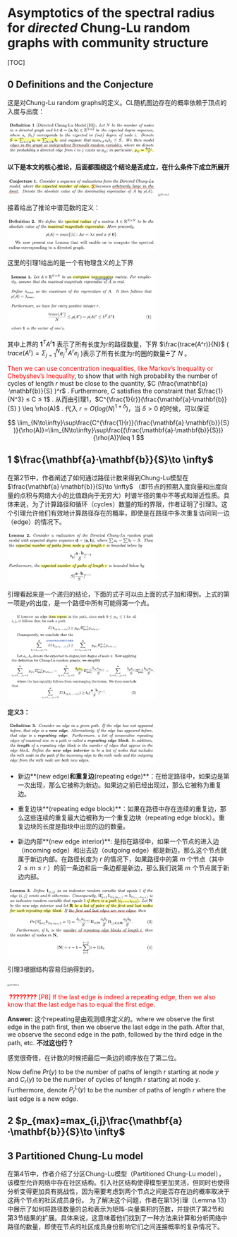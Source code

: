 # Asymptotics of the spectral radius for *directed* Chung-Lu random graphs with community structure

[TOC]

## 0 Definitions and the Conjecture

这是对Chung-Lu random graphs的定义。CL随机图边存在的概率依赖于顶点的入度与出度：

<img src="images/03-cl_graph.png" alt="03-cl_graph" style="zoom:33%;" />



**以下是本文的核心推论，后面都围绕这个结论是否成立，在什么条件下成立所展开**

<img src="images/03-conj_1.png" alt="03-conj_1" style="zoom: 33%;" />

<img src="/Users/guanghui/Documents/notes/epidemic-notes/Eigenvalues/images/03-coj_2.png" alt="03-coj_2" style="zoom: 33%;" />



接着给出了推论中谱范数的定义：

<img src="images/03-spectural_norm.png" alt="03-spectural_norm" style="zoom:33%;" />



这里的引理1给出的是一个有物理含义的上下界

<img src="images/03-lemma_1.png" alt="03-lemma_1" style="zoom:33%;" />

其中上界的 $\mathbf{1}^TA^r\mathbf{1}$ 表示了所有长度为r的路径数量，下界 $\frac{trace(A^r)}{N}$ ( $trace(A^r)=\Sigma_{j=1}^Ne_j^TA^re_j$ )表示了所有长度为r的圈的数量➗了 $N$ 。



<font color='red'>Then we can use concentration inequalities, like Markov’s Inequality or Chebyshev’s Inequality</font>, to show that with high probability the number of cycles of length $r$ must be close to the quantity, $C (\frac{\mathbf{a}·\mathbf{b}}{S} )^r$ . Furthermore, $C$ satisfies the constraint that $\frac{1}
{N^3} ≤ C ≤ 1$ . 从而由引理1，$C^{\frac{1}{r}}(\frac{\mathbf{a}·\mathbf{b}}{S} ) \leq \rho(A)$  . 代入 $r = O(log(N)^{1+\delta})$，当 $\delta>0$ 的时候，可以保证 


$$
\lim_{N\to\infty}\sup\frac{C^{\frac{1}{r}}(\frac{\mathbf{a}·\mathbf{b}}{S} )}{\rho(A)}=\lim_{N\to\infty}\sup\frac{(\frac{\mathbf{a}·\mathbf{b}}{S})}{\rho(A)}\leq 1
$$


## 1 $\frac{\mathbf{a}·\mathbf{b}}{S}\to \infty$​

在第2节中，作者阐述了如何通过路径计数来得到Chung-Lu模型在 $\frac{\mathbf{a}·\mathbf{b}}{S}\to \infty$ （即节点的预期入度向量和出度向量的点积与网络大小的比值趋向于无穷大）时谱半径的集中不等式和渐近性质。具体来说，为了计算路径和循环（cycles）数量的矩的界限，作者证明了引理3。这个引理允许他们有效地计算路径存在的概率，即使是在路径中多次重复访问同一边（edge）的情况下。


<img src="images/03-lemma_2.png" alt="03-lemma_2" style="zoom:33%;" />

引理看起来是一个递归的结论，下面的式子可以由上面的式子加和得到。上式的第一项是$y$的出度，是一个路径中所有可能得第一个点。

<img src="images/03-lemma_2_proof.png" alt="03-lemma_2_proof" style="zoom:33%;" />



**定义3：**

<img src="images/03-def_3.png" alt="03-def_3" style="zoom:33%;" />

- 新边**(new edge)**和重复边**(repeating edge)**：在给定路径中，如果边是第一次出现，那么它被称为新边。如果边之前已经出现过，那么它被称为重复边。

- 重复边块**(repeating edge block)**：如果在路径中存在连续的重复边，那么这些连续的重复最大边被称为一个重复边块（repeating edge block）。重复边块的长度是指块中出现的边的数量。

- 新边内部**(new edge interior)**: 是指在路径中，如果一个节点的进入边（incoming edge）和出去边（outgoing edge）都是新边，那么这个节点就属于新边内部。在路径长度为 $r$ 的情况下，如果路径中的第 $m$ 个节点（其中 $2\leq m\leq r$ ）的前一条边和后一条边都是新边，那么我们说第 $m$ 个节点属于新边内部。



<img src="images/03-lemma_3.png" alt="03-lemma_3" style="zoom:33%;" />

引理3根据结构容易归纳得到的。



<img src="/Users/guanghui/Documents/notes/epidemic-notes/Eigenvalues/images/03-theo_1.png" alt="03-theo_1" style="zoom:33%;" />

<font color='red'> **????????** [P8] If the last edge is indeed a repeating edge, then we also know that the last edge has to equal the first edge.</font>

**Answer:** 这个repeating是由观测顺序定义的。where we observe the first edge in the path first, then we observe the last edge in the path. After that, we observe the second edge in the path, followed by the third edge in the path, etc. **不过这也行？**

感觉很奇怪，在计数的时候把最后一条边的顺序放在了第二位。



Now define $Pr (y)$ to be the number of paths of length $r$ starting at node $y$ and $C_r (y)$ to be the number of cycles of length $r$ starting at node $y$. Furthermore, denote $P^L_r (y)$ to be the number of paths of length $r$ where the last edge is a new edge.







## 2 $p_{max}=max_{i,j}\frac{\mathbf{a}·\mathbf{b}}{S}\to \infty$





## 3 Partitioned Chung-Lu model

在第4节中，作者介绍了分区Chung-Lu模型（Partitioned Chung-Lu model），该模型允许网络中存在社区结构。引入社区结构使得模型更加灵活，但同时也使得分析变得更加具有挑战性，因为需要考虑到两个节点之间是否存在边的概率取决于这两个节点的社区成员身份。
为了解决这个问题，作者在第13引理（Lemma 13）中展示了如何将路径数量的总和表示为矩阵-向量乘积的范数，并提供了第2节和第3节结果的扩展。具体来说，这意味着他们找到了一种方法来计算和分析网络中路径的数量，即使在节点的社区成员身份影响它们之间连接概率的复杂情况下。